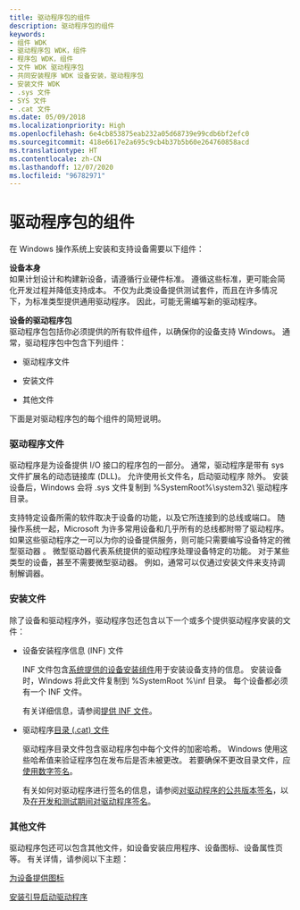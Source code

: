 ```yaml
---
title: 驱动程序包的组件
description: 驱动程序包的组件
keywords:
- 组件 WDK
- 驱动程序包 WDK，组件
- 程序包 WDK，组件
- 文件 WDK 驱动程序包
- 共同安装程序 WDK 设备安装，驱动程序包
- 安装文件 WDK
- .sys 文件
- SYS 文件
- .cat 文件
ms.date: 05/09/2018
ms.localizationpriority: High
ms.openlocfilehash: 6e4cb853875eab232a05d68739e99cdb6bf2efc0
ms.sourcegitcommit: 418e6617e2a695c9cb4b37b5b60e264760858acd
ms.translationtype: HT
ms.contentlocale: zh-CN
ms.lasthandoff: 12/07/2020
ms.locfileid: "96782971"
---
```

# <a name="components-of-a-driver-package"></a>驱动程序包的组件





在 Windows 操作系统上安装和支持设备需要以下组件：

<a href="" id="the-device-itself"></a>**设备本身**  
如果计划设计和构建新设备，请遵循行业硬件标准。 遵循这些标准，更可能会简化开发过程并降低支持成本。 不仅为此类设备提供测试套件，而且在许多情况下，为标准类型提供通用驱动程序。 因此，可能无需编写新的驱动程序。

<a href="" id="the-driver-package-for-the-device"></a>**设备的驱动程序包**  
驱动程序包包括你必须提供的所有软件组件，以确保你的设备支持 Windows。 通常，驱动程序包中包含下列组件：

-   驱动程序文件

-   安装文件

-   其他文件

下面是对驱动程序包的每个组件的简短说明。

### <a name="driver-files"></a>驱动程序文件

驱动程序是为设备提供 I/O 接口的程序包的一部分。 通常，驱动程序是带有 sys  文件扩展名的动态链接库 (DLL)。 允许使用长文件名，启动驱动程序  除外。 安装设备后，Windows 会将 .sys  文件复制到 %SystemRoot%\\system32\\ 驱动程序  目录。

支持特定设备所需的软件取决于设备的功能，以及它所连接到的总线或端口。 随操作系统一起，Microsoft 为许多常用设备和几乎所有的总线都附带了驱动程序。 如果这些驱动程序之一可以为你的设备提供服务，则可能只需要编写设备特定的微型驱动器  。 微型驱动器代表系统提供的驱动程序处理设备特定的功能。 对于某些类型的设备，甚至不需要微型驱动器。 例如，通常可以仅通过安装文件来支持调制解调器。

### <a name="installation-files"></a>安装文件

除了设备和驱动程序外，驱动程序包还包含以下一个或多个提供驱动程序安装的文件：

-   设备安装程序信息 (INF) 文件

    INF 文件包含[系统提供的设备安装组件](system-provided-device-installation-components.md)用于安装设备支持的信息。 安装设备时，Windows 将此文件复制到 %SystemRoot  %\\inf  目录。 每个设备都必须有一个 INF 文件。

    有关详细信息，请参阅[提供 INF 文件](supplying-an-inf-file.md)。

-   驱动程序[目录 (.cat) 文件](catalog-files.md)

    驱动程序目录文件包含驱动程序包中每个文件的加密哈希。 Windows 使用这些哈希值来验证程序包在发布后是否未被更改。 若要确保不更改目录文件，应[使用数字签名](digital-signatures.md)。

    有关如何对驱动程序进行签名的信息，请参阅[对驱动程序的公共版本签名](signing-drivers-for-public-release--windows-vista-and-later-.md)，以及[在开发和测试期间对驱动程序签名](./introduction-to-test-signing.md)。

### <a name="other-files"></a>其他文件

驱动程序包还可以包含其他文件，如设备安装应用程序、设备图标、设备属性页等。 有关详情，请参阅以下主题：

[为设备提供图标](providing-vendor-icons-for-the-shell-and-autoplay.md)

[安装引导启动驱动程序](installing-a-boot-start-driver.md)
